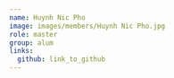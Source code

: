 ```yaml
---
name: Huynh Nic Pho 
image: images/members/Huynh Nic Pho.jpg 
role: master
group: alum
links:
  github: link_to_github 
---
```

